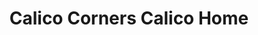 ---
title: "Calico Corners Calico Home"
url: /short-hills/calico-corners-calico-home/
shop: fabric
---